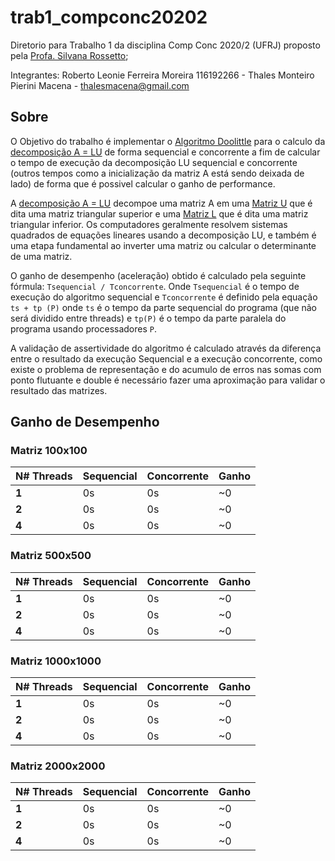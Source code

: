# trab1_compconc20202
Diretorio para Trabalho 1 da disciplina Comp Conc 2020/2 (UFRJ) proposto pela [Profa. Silvana Rossetto](https://dcc.ufrj.br/~silvana/);

Integrantes:
Roberto Leonie Ferreira Moreira 
116192266 - Thales Monteiro Pierini Macena - thalesmacena@gmail.com

## Sobre
O Objetivo do trabalho é implementar o [Algoritmo Doolittle](https://en.wikipedia.org/wiki/LU_decomposition#Doolittle_algorithm) para o calculo da [decomposição A = LU](https://en.wikipedia.org/wiki/LU_decomposition) de forma sequencial e concorrente a fim de calcular o tempo de execução da decomposição LU sequencial e concorrente (outros tempos como a inicialização da matriz A está sendo deixada de lado) de forma que é possivel calcular o ganho de performance. 

A [decomposição A = LU](https://en.wikipedia.org/wiki/LU_decomposition) decompoe uma matriz A em uma [Matriz U](https://en.wikipedia.org/wiki/Triangular_matrix#Description) que é dita uma matriz triangular superior e uma [Matriz L](https://en.wikipedia.org/wiki/Triangular_matrix#Description) que é dita uma matriz triangular inferior. Os computadores geralmente resolvem sistemas quadrados de equações lineares usando a decomposição LU, e também é uma etapa fundamental ao inverter uma matriz ou calcular o determinante de uma matriz.

O ganho de desempenho (aceleração) obtido é calculado pela seguinte fórmula: `Tsequencial / Tconcorrente`. Onde `Tsequencial` é o tempo de execução do algoritmo sequencial e `Tconcorrente` é definido pela equação `ts + tp (P)` onde `ts` é o tempo da parte sequencial do programa (que não será dividido entre threads) e `tp(P)` é o tempo da parte paralela do programa usando processadores `P`.

A validação de assertividade do algoritmo é calculado através da diferença entre o resultado da execução Sequencial e a execução concorrente, como existe o problema de representação e do acumulo de erros nas somas com ponto flutuante e double é necessário fazer uma aproximação para validar o resultado das matrizes.

## Ganho de Desempenho
### Matriz 100x100

N# Threads | Sequencial | Concorrente | Ganho
--- | --- | --- | ---
**1** | 0s | 0s | ~0 
**2** | 0s | 0s | ~0
**4** | 0s | 0s | ~0

### Matriz 500x500

N# Threads | Sequencial | Concorrente | Ganho
--- | --- | --- | ---
**1** | 0s | 0s | ~0 
**2** | 0s | 0s | ~0
**4** | 0s | 0s | ~0

### Matriz 1000x1000

N# Threads | Sequencial | Concorrente | Ganho
--- | --- | --- | ---
**1** | 0s | 0s | ~0 
**2** | 0s | 0s | ~0
**4** | 0s | 0s | ~0

### Matriz 2000x2000

N# Threads | Sequencial | Concorrente | Ganho
--- | --- | --- | ---
**1** | 0s | 0s | ~0 
**2** | 0s | 0s | ~0
**4** | 0s | 0s | ~0